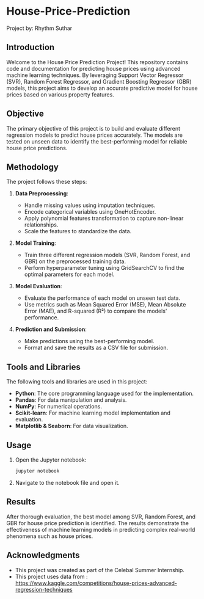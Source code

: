 # House-Price-Prediction

Project by: Rhythm Suthar

## Introduction

Welcome to the House Price Prediction Project! This repository contains code and documentation for predicting house prices using advanced machine learning techniques. By leveraging Support Vector Regressor (SVR), Random Forest Regressor, and Gradient Boosting Regressor (GBR) models, this project aims to develop an accurate predictive model for house prices based on various property features.

## Objective

The primary objective of this project is to build and evaluate different regression models to predict house prices accurately. The models are tested on unseen data to identify the best-performing model for reliable house price predictions.

## Methodology

The project follows these steps:

1. **Data Preprocessing**:
   - Handle missing values using imputation techniques.
   - Encode categorical variables using OneHotEncoder.
   - Apply polynomial features transformation to capture non-linear relationships.
   - Scale the features to standardize the data.

2. **Model Training**:
   - Train three different regression models (SVR, Random Forest, and GBR) on the preprocessed training data.
   - Perform hyperparameter tuning using GridSearchCV to find the optimal parameters for each model.

3. **Model Evaluation**:
   - Evaluate the performance of each model on unseen test data.
   - Use metrics such as Mean Squared Error (MSE), Mean Absolute Error (MAE), and R-squared (R²) to compare the models' performance.

4. **Prediction and Submission**:
   - Make predictions using the best-performing model.
   - Format and save the results as a CSV file for submission.

## Tools and Libraries

The following tools and libraries are used in this project:

- **Python**: The core programming language used for the implementation.
- **Pandas**: For data manipulation and analysis.
- **NumPy**: For numerical operations.
- **Scikit-learn**: For machine learning model implementation and evaluation.
- **Matplotlib & Seaborn**: For data visualization.

## Usage

1. Open the Jupyter notebook:
    ```bash
    jupyter notebook
    ```
2. Navigate to the notebook file and open it.


## Results

After thorough evaluation, the best model among SVR, Random Forest, and GBR for house price prediction is identified. The results demonstrate the effectiveness of machine learning models in predicting complex real-world phenomena such as house prices.

## Acknowledgments

- This project was created as part of the Celebal Summer Internship.
- This project uses data from : https://www.kaggle.com/competitions/house-prices-advanced-regression-techniques

